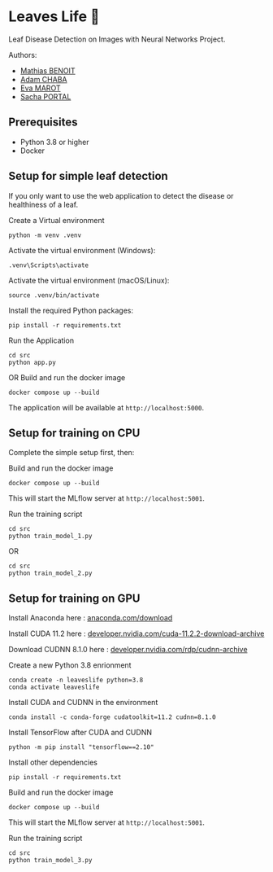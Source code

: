 # Leaves Life 🌿
Leaf Disease Detection on Images with Neural Networks Project.

Authors:
- [Mathias BENOIT](mailto:mathias.benoit@efrei.net)
- [Adam CHABA](mailto:adam.chaba@efrei.net)
- [Eva MAROT](mailto:eva.marot@efrei.net)
- [Sacha PORTAL](mailto:sacha.portal@efrei.net)

## Prerequisites
- Python 3.8 or higher
- Docker

## Setup for simple leaf detection
If you only want to use the web application to detect the disease or healthiness of a leaf.

Create a Virtual environment
```
python -m venv .venv
```
Activate the virtual environment (Windows):
```
.venv\Scripts\activate
```
Activate the virtual environment (macOS/Linux):
```
source .venv/bin/activate
```
Install the required Python packages:
```
pip install -r requirements.txt
```

Run the Application
```
cd src
python app.py
```
OR
Build and run the docker image
```
docker compose up --build
```

The application will be available at ```http://localhost:5000```.


## Setup for training on CPU
Complete the simple setup first, then:

Build and run the docker image
```
docker compose up --build
```
This will start the MLflow server at ```http://localhost:5001```.

Run the training script
```
cd src
python train_model_1.py
```
OR
```
cd src
python train_model_2.py
```

## Setup for training on GPU
Install Anaconda here : <a href="https://www.anaconda.com/download/">anaconda.com/download</a>

Install CUDA 11.2 here : <a href="https://developer.nvidia.com/cuda-11.2.2-download-archive">developer.nvidia.com/cuda-11.2.2-download-archive</a> 

Download CUDNN 8.1.0 here : <a href="https://developer.nvidia.com/rdp/cudnn-archive">developer.nvidia.com/rdp/cudnn-archive</a>

Create a new Python 3.8 enrionment
```
conda create -n leaveslife python=3.8
conda activate leaveslife
```

Install CUDA and CUDNN in the environment
```
conda install -c conda-forge cudatoolkit=11.2 cudnn=8.1.0
```

Install TensorFlow after CUDA and CUDNN
```
python -m pip install "tensorflow==2.10"
```

Install other dependencies
```
pip install -r requirements.txt
```

Build and run the docker image
```
docker compose up --build
```
This will start the MLflow server at ```http://localhost:5001```.

Run the training script
```
cd src
python train_model_3.py
```
